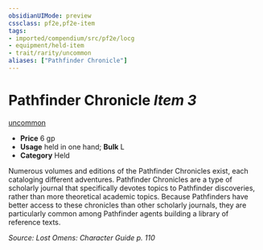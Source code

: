 ```yaml
---
obsidianUIMode: preview
cssclass: pf2e,pf2e-item
tags:
- imported/compendium/src/pf2e/locg
- equipment/held-item
- trait/rarity/uncommon
aliases: ["Pathfinder Chronicle"]
---
```

# Pathfinder Chronicle *Item 3*  
[uncommon](uncommon.md)  

- **Price** 6 gp
- **Usage** held in one hand; **Bulk** L
- **Category** Held

Numerous volumes and editions of the Pathfinder Chronicles exist, each cataloging different adventures. Pathfinder Chronicles are a type of scholarly journal that specifically devotes topics to Pathfinder discoveries, rather than more theoretical academic topics. Because Pathfinders have better access to these chronicles than other scholarly journals, they are particularly common among Pathfinder agents building a library of reference texts.

*Source: Lost Omens: Character Guide p. 110*